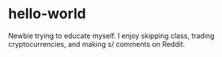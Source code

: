 # hello-world
Newbie trying to educate myself.
I enjoy skipping class, trading cryptocurrencies, and making s/ comments on Reddit. 
